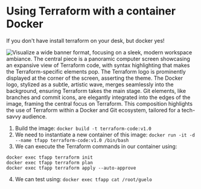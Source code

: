 # Using Terraform with a container Docker

If you don't have install terraform on your desk, but docker yes!

![Visualize a wide banner format, focusing on a sleek, modern workspace ambiance. The central piece is a panoramic computer screen showcasing an expansive view of Terraform code, with syntax highlighting that makes the Terraform-specific elements pop. The Terraform logo is prominently displayed at the corner of the screen, asserting the theme. The Docker logo, stylized as a subtle, artistic wave, merges seamlessly into the background, ensuring Terraform takes the main stage. Git elements, like branches and commit icons, are elegantly integrated into the edges of the image, framing the central focus on Terraform. This composition highlights the use of Terraform within a Docker and Git ecosystem, tailored for a tech-savvy audience.](img/banner.png)

1. Build the image: `docker build -t terraform-code:v1.0`
2. We need to instantiate a new container of this image: `docker run -it -d --name tfapp terraform-code:v1.0 /bin/bash`
3. We can execute the Terraform commands in our container using:
```
docker exec tfapp terraform init
docker exec tfapp terraform plan
docker exec tfapp terraform apply --auto-approve
```
4. We can test using: `docker exec tfapp cat /root/guelo`